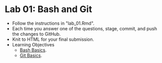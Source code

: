 # Lab 01: Bash and Git

- Follow the instructions in "lab_01.Rmd".
- Each time you answer one of the questions, stage, commit, and push the changes to GitHub.
- Knit to HTML for your final submission.
- Learning Objectives
  - [Bash Basics](https://dcgerard.github.io/advancedr/01_basic_bash.html).
  - [Git Basics](https://dcgerard.github.io/advancedr/01_git_github.html).
